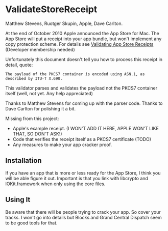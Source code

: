 # ValidateStoreReceipt
Matthew Stevens, Ruotger Skupin, Apple, Dave Carlton.

At the end of October 2010 Apple announced the App Store for Mac. The App Store will put a receipt into your app bundle, but 
won't implement any copy protection scheme. For details see [Validating App Store Receipts](https://developer.apple.com/devcenter/mac/documents/validating.html) (Developer membership needed)

Unfortunately this document doesn't tell you how to process this receipt in detail, quote:

    The payload of the PKCS7 container is encoded using ASN.1, as described by ITU-T X.690.

This validator parses and validates the payload not the PKCS7 container itself (well, not yet. Any help appreciated) 

Thanks to Matthew Stevens for coming up with the parser code. Thanks to Dave Carlton for polishing it a bit.

Missing from this project: 

- Apple's example receipt. (I WON'T ADD IT HERE, APPLE WON'T LIKE THAT, SO DON'T ASK!)
- Code that verifies the receipt itself as a PKCS7 certificate (TODO)
- Any measures to make your app cracker proof.

## Installation

If you have an app that is more or less ready for the App Store, I think you will be able figure it out. Important is that you link with libcrypto and IOKit.framework when only using the core files.

## Using It

Be aware that there will be people trying to crack your app. So cover your tracks. I won't go into details but Blocks and Grand Central Dispatch seem to be good tools for that.
